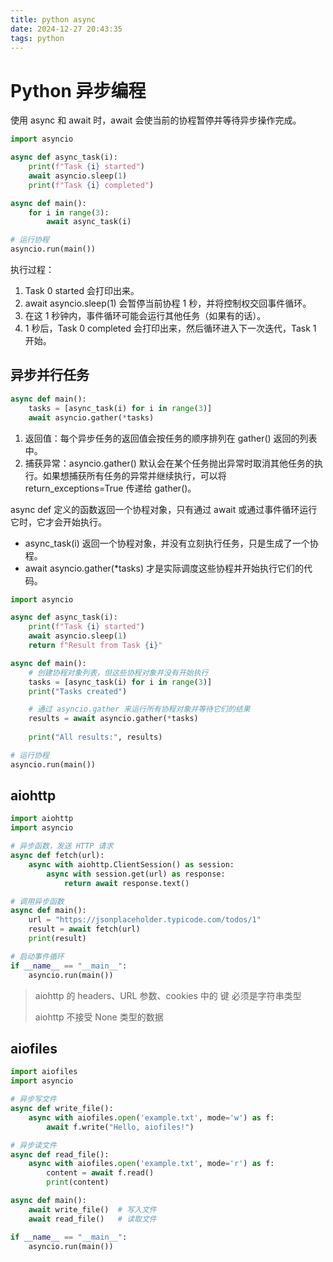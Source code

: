 ```yaml
---
title: python async
date: 2024-12-27 20:43:35
tags: python
---
```


# Python 异步编程

使用 async 和 await 时，await 会使当前的协程暂停并等待异步操作完成。

```python
import asyncio

async def async_task(i):
    print(f"Task {i} started")
    await asyncio.sleep(1)
    print(f"Task {i} completed")

async def main():
    for i in range(3):
        await async_task(i)

# 运行协程
asyncio.run(main())
```

执行过程：

1. Task 0 started 会打印出来。
2. await asyncio.sleep(1) 会暂停当前协程 1 秒，并将控制权交回事件循环。
3. 在这 1 秒钟内，事件循环可能会运行其他任务（如果有的话）。
4. 1 秒后，Task 0 completed 会打印出来，然后循环进入下一次迭代，Task 1 开始。

## 异步并行任务

```python
async def main():
    tasks = [async_task(i) for i in range(3)]
    await asyncio.gather(*tasks)
```

1. 返回值：每个异步任务的返回值会按任务的顺序排列在 gather() 返回的列表中。
2. 捕获异常：asyncio.gather() 默认会在某个任务抛出异常时取消其他任务的执行。如果想捕获所有任务的异常并继续执行，可以将 return_exceptions=True 传递给 gather()。

async def 定义的函数返回一个协程对象，只有通过 await 或通过事件循环运行它时，它才会开始执行。

- async_task(i) 返回一个协程对象，并没有立刻执行任务，只是生成了一个协程。
- await asyncio.gather(*tasks) 才是实际调度这些协程并开始执行它们的代码。

```python
import asyncio

async def async_task(i):
    print(f"Task {i} started")
    await asyncio.sleep(1)
    return f"Result from Task {i}"

async def main():
    # 创建协程对象列表，但这些协程对象并没有开始执行
    tasks = [async_task(i) for i in range(3)]
    print("Tasks created")

    # 通过 asyncio.gather 来运行所有协程对象并等待它们的结果
    results = await asyncio.gather(*tasks)
    
    print("All results:", results)

# 运行协程
asyncio.run(main())
```

## aiohttp

```python
import aiohttp
import asyncio

# 异步函数，发送 HTTP 请求
async def fetch(url):
    async with aiohttp.ClientSession() as session:
        async with session.get(url) as response:
            return await response.text()

# 调用异步函数
async def main():
    url = "https://jsonplaceholder.typicode.com/todos/1"
    result = await fetch(url)
    print(result)

# 启动事件循环
if __name__ == "__main__":
    asyncio.run(main())
```

> aiohttp 的 headers、URL 参数、cookies 中的 键 必须是字符串类型
> 
> aiohttp 不接受 None 类型的数据

## aiofiles

```python
import aiofiles
import asyncio

# 异步写文件
async def write_file():
    async with aiofiles.open('example.txt', mode='w') as f:
        await f.write("Hello, aiofiles!")

# 异步读文件
async def read_file():
    async with aiofiles.open('example.txt', mode='r') as f:
        content = await f.read()
        print(content)

async def main():
    await write_file()  # 写入文件
    await read_file()   # 读取文件

if __name__ == "__main__":
    asyncio.run(main())
```


